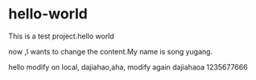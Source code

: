 # hello-world
This is a test project.hello world

now ,I wants to change the content.My name is song yugang.

hello  modify on local,
dajiahao,aha,
modify again
dajiahaoa
1235677666
 